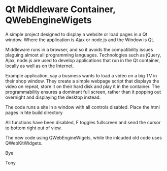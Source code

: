 # Qt Middleware Container, QWebEngineWigets

A simple project designed to display a website or load pages in a Qt window. Where the application is Ajax or node.js and the Window is Qt.

Middleware runs in a browser, and so it avoids the compatibility issues plaguing almost all programming languages. Technologies such as jQuery, Ajax, node.js are used to develop applications that run in the Qt container, locally as well as on the Internet.

Example application, say a business wants to load a video on a big TV in their shop window. They create a simple webpage script that displays the video on repeat, store it on their hard disk and play it in the container. The programmability ensures a dominant full screen, rather than it popping out overnight and displaying the desktop instead.

The code runs a site in a window with all controls disabled. Place the html pages in hte build directory

All functions have been disabled, F toggles fullscreen and send the cursor to bottom right out of view.

The new code using QWebEngineWigets, while the inlcuded old code uses QWebKitWidgets.

Bye

Tony
